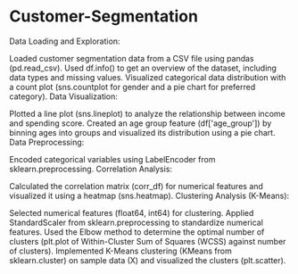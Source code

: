 # Customer-Segmentation
Data Loading and Exploration:

Loaded customer segmentation data from a CSV file using pandas (pd.read_csv).
Used df.info() to get an overview of the dataset, including data types and missing values.
Visualized categorical data distribution with a count plot (sns.countplot for gender and a pie chart for preferred category).
Data Visualization:

Plotted a line plot (sns.lineplot) to analyze the relationship between income and spending score.
Created an age group feature (df['age_group']) by binning ages into groups and visualized its distribution using a pie chart.
Data Preprocessing:

Encoded categorical variables using LabelEncoder from sklearn.preprocessing.
Correlation Analysis:

Calculated the correlation matrix (corr_df) for numerical features and visualized it using a heatmap (sns.heatmap).
Clustering Analysis (K-Means):

Selected numerical features (float64, int64) for clustering.
Applied StandardScaler from sklearn.preprocessing to standardize numerical features.
Used the Elbow method to determine the optimal number of clusters (plt.plot of Within-Cluster Sum of Squares (WCSS) against number of clusters).
Implemented K-Means clustering (KMeans from sklearn.cluster) on sample data (X) and visualized the clusters (plt.scatter).
